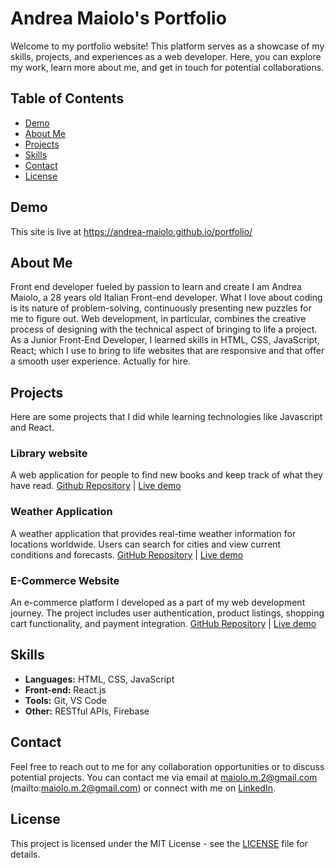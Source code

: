 # Andrea Maiolo's Portfolio

Welcome to my portfolio website! This platform serves as a showcase of my skills, projects, and experiences as a web developer. Here, you can explore my work, learn more about me, and get in touch for potential collaborations.

## Table of Contents

- [Demo](#demo)
- [About Me](#about-me)
- [Projects](#projects)
- [Skills](#skills)
- [Contact](#contact)
- [License](#license)

## Demo

This site is live at https://andrea-maiolo.github.io/portfolio/

## About Me

Front end developer fueled by passion to learn and create
I am Andrea Maiolo, a 28 years old Italian Front-end developer.
What I love about coding is its nature of problem-solving, continuously presenting new puzzles for me to figure out.
Web development, in particular, combines the creative process of designing with the technical aspect of bringing to life a project.
As a Junior Front-End Developer, I learned skills in HTML, CSS, JavaScript, React; which I use to bring to life websites that are responsive and that offer a smooth user experience.
Actually for hire.

## Projects

Here are some projects that I did while learning technologies like Javascript and React. 

### Library website

A web application for people to find new books and keep track of what they have read.
[Github Repository](https://github.com/andrea-maiolo/library-app) | [Live demo](https://andrea-maiolo.github.io/library-app/)

### Weather Application

A weather application that provides real-time weather information for locations worldwide. Users can search for cities and view current conditions and forecasts.
[GitHub Repository](https://github.com/andrea-maiolo/weather-app/) | [Live demo](https://andrea-maiolo.github.io/weather-app/)

### E-Commerce Website

An e-commerce platform I developed as a part of my web development journey. The project includes user authentication, product listings, shopping cart functionality, and payment integration. 
[GitHub Repository](https://github.com/andrea-maiolo/eCommerce/) | [Live demo](https://andrea-maiolo.github.io/eCommerce/)

## Skills

- **Languages:** HTML, CSS, JavaScript
- **Front-end:** React.js
- **Tools:** Git, VS Code
- **Other:** RESTful APIs, Firebase

## Contact

Feel free to reach out to me for any collaboration opportunities or to discuss potential projects. You can contact me via email at maiolo.m.2@gmail.com (mailto:maiolo.m.2@gmail.com) or connect with me on [LinkedIn](https://www.linkedin.com/in/andrea-maiolo/).

## License

This project is licensed under the MIT License - see the [LICENSE](LICENSE) file for details.
